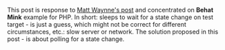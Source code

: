 This post is response to [Matt Waynne's post](http://blog.mattwynne.net/2013/06/03/death-to-sleeps/)
and concentrated on **Behat Mink** example for PHP. In short: sleeps to wait for a state change on test target - is just
a guess, which might not be correct for different circumstances, etc.: slow server or network. The solution proposed in
this post - is about polling for a state change.
